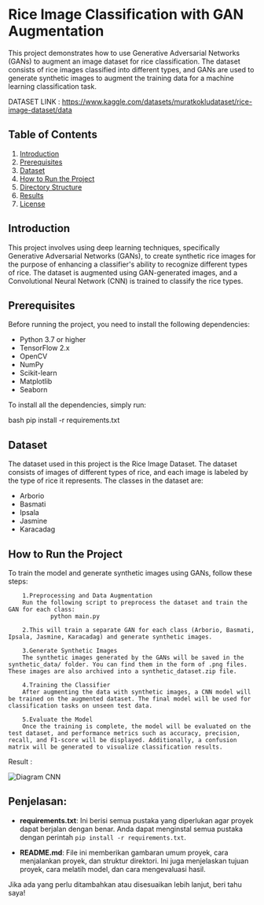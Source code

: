 # Rice Image Classification with GAN Augmentation

This project demonstrates how to use Generative Adversarial Networks (GANs) to augment an image dataset for rice classification. The dataset consists of rice images classified into different types, and GANs are used to generate synthetic images to augment the training data for a machine learning classification task.

DATASET LINK : https://www.kaggle.com/datasets/muratkokludataset/rice-image-dataset/data

## Table of Contents

1. [Introduction](#introduction)
2. [Prerequisites](#prerequisites)
3. [Dataset](#dataset)
4. [How to Run the Project](#how-to-run-the-project)
5. [Directory Structure](#directory-structure)
6. [Results](#results)
7. [License](#license)

## Introduction

This project involves using deep learning techniques, specifically Generative Adversarial Networks (GANs), to create synthetic rice images for the purpose of enhancing a classifier's ability to recognize different types of rice. The dataset is augmented using GAN-generated images, and a Convolutional Neural Network (CNN) is trained to classify the rice types.

## Prerequisites

Before running the project, you need to install the following dependencies:

- Python 3.7 or higher
- TensorFlow 2.x
- OpenCV
- NumPy
- Scikit-learn
- Matplotlib
- Seaborn

To install all the dependencies, simply run:

bash
pip install -r requirements.txt

## Dataset

The dataset used in this project is the Rice Image Dataset. The dataset consists of images of different types of rice, and each image is labeled by the type of rice it represents. The classes in the dataset are:

- Arborio 
- Basmati
- Ipsala
- Jasmine
- Karacadag

## How to Run the Project

To train the model and generate synthetic images using GANs, follow these steps:

        1.Preprocessing and Data Augmentation
        Run the following script to preprocess the dataset and train the GAN for each class:
                python main.py
        
        2.This will train a separate GAN for each class (Arborio, Basmati, Ipsala, Jasmine, Karacadag) and generate synthetic images.
        
        3.Generate Synthetic Images
        The synthetic images generated by the GANs will be saved in the synthetic_data/ folder. You can find them in the form of .png files. These images are also archived into a synthetic_dataset.zip file.
        
        4.Training the Classifier
        After augmenting the data with synthetic images, a CNN model will be trained on the augmented dataset. The final model will be used for classification tasks on unseen test data.
        
        5.Evaluate the Model
        Once the training is complete, the model will be evaluated on the test dataset, and performance metrics such as accuracy, precision, recall, and F1-score will be displayed. Additionally, a confusion matrix will be generated to visualize classification results.

Result :


![Diagram CNN](https://github.com/user-attachments/assets/a8e0848d-1335-44cb-aaa3-cd7ad8c2ca02)




## Penjelasan:
- **requirements.txt**: Ini berisi semua pustaka yang diperlukan agar proyek dapat berjalan dengan benar. Anda dapat menginstal semua pustaka dengan perintah `pip install -r requirements.txt`.
  
- **README.md**: File ini memberikan gambaran umum proyek, cara menjalankan proyek, dan struktur direktori. Ini juga menjelaskan tujuan proyek, cara melatih model, dan cara mengevaluasi hasil.

Jika ada yang perlu ditambahkan atau disesuaikan lebih lanjut, beri tahu saya!
